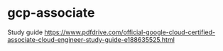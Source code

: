 # gcp-associate

Study guide 
https://www.pdfdrive.com/official-google-cloud-certified-associate-cloud-engineer-study-guide-e188635525.html 


